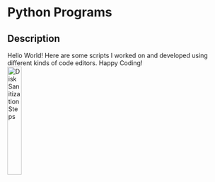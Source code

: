 <h1>Python Programs</h1>

<h2>Description</h2>
Hello World! Here are some scripts I worked on and developed using different kinds of code editors. Happy Coding!
<br />
<img src="https://imgur.com/4a07Sgv.png" height="25%" width="25%" alt="Disk Sanitization Steps"/>
<br />
